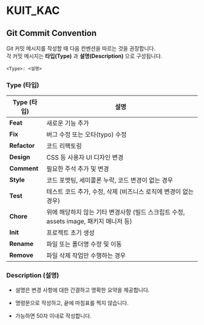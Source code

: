 # KUIT_KAC

## Git Commit Convention

Git 커밋 메시지를 작성할 때 다음 컨벤션을 따르는 것을 권장합니다.  
각 커밋 메시지는 **타입(Type)** 과 **설명(Description)** 으로 구성됩니다.  

```
<Type>: <설명>
```

### Type (타입)

|Type (타입)|설명|
|---|---|
|**Feat**|새로운 기능 추가|
|**Fix**|버그 수정 또는 오타(typo) 수정|
|**Refactor**|코드 리팩토링|
|**Design**|CSS 등 사용자 UI 디자인 변경|
|**Comment**|필요한 주석 추가 및 변경|
|**Style**|코드 포맷팅, 세미콜론 누락, 코드 변경이 없는 경우|
|**Test**|테스트 코드 추가, 수정, 삭제 (비즈니스 로직에 변경이 없는 경우)|
|**Chore**|위에 해당하지 않는 기타 변경사항 (빌드 스크립트 수정, assets image, 패키지 매니저 등)|
|**Init**|프로젝트 초기 생성|
|**Rename**|파일 또는 폴더명 수정 및 이동|
|**Remove**|파일 삭제 작업만 수행하는 경우|

### Description (설명)

- 설명은 변경 사항에 대한 간결하고 명확한 요약을 제공합니다.
    
- 명령문으로 작성하고, 끝에 마침표를 찍지 않습니다.
    
- 가능하면 50자 이내로 작성합니다.